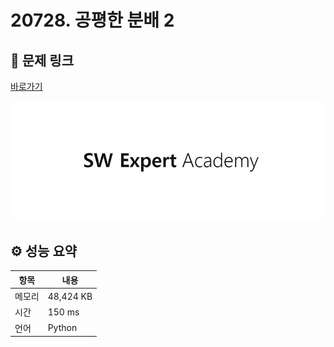 # 20728. 공평한 분배 2

## 🔗 문제 링크

[바로가기](https://swexpertacademy.com/main/code/problem/problemDetail.do?contestProbId=AY2hjCWKbykDFATh)

![SWEA 로고](../../images/swea.jpg)

## ⚙️ 성능 요약

| 항목   | 내용      |
| ------ | --------- |
| 메모리 | 48,424 KB |
| 시간   | 150 ms    |
| 언어   | Python    |
